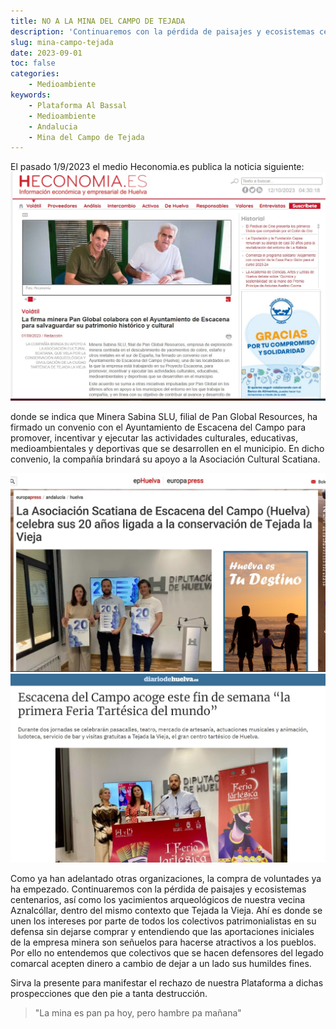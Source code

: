 ```yaml
---
title: NO A LA MINA DEL CAMPO DE TEJADA
description: 'Continuaremos con la pérdida de paisajes y ecosistemas centenarios, así como los yacimientos arqueológicos de nuestra vecina Aznalcóllar, dentro del mismo contexto que Tejada la Vieja.'
slug: mina-campo-tejada
date: 2023-09-01
toc: false
categories:
    - Medioambiente
keywords: 
    - Plataforma Al Bassal
    - Medioambiente
    - Andalucia
    - Mina del Campo de Tejada
---
```

El pasado 1/9/2023 el medio Heconomia.es publica la noticia siguiente:
![Noticia de Heconomia.es](heconomia.jpeg)

donde se indica que Minera Sabina SLU, filial de Pan Global Resources, ha firmado un convenio con el Ayuntamiento de Escacena del Campo para promover, incentivar y ejecutar las actividades culturales, educativas, medioambientales y deportivas que se desarrollen en el municipio. En dicho convenio, la compañía brindará su apoyo a la Asociación Cultural Scatiana.

![](captura-2.jpeg) ![](captura-3.jpeg)

Como ya han adelantado otras organizaciones, la compra de voluntades ya ha empezado. Continuaremos con la pérdida de paisajes y ecosistemas centenarios, así como los yacimientos arqueológicos de nuestra vecina Aznalcóllar, dentro del mismo contexto que Tejada la Vieja. Ahí es donde se unen los intereses por parte de todos los colectivos patrimonialistas en su defensa sin dejarse comprar y entendiendo que las aportaciones iniciales de la empresa minera son señuelos para hacerse atractivos a los pueblos. Por ello no entendemos que colectivos que se hacen defensores del legado comarcal acepten dinero a cambio de dejar a un lado sus humildes fines.

Sirva la presente para manifestar el rechazo de nuestra Plataforma a dichas prospecciones que den pie a tanta destrucción.

> "La mina es pan pa hoy, pero hambre pa mañana"